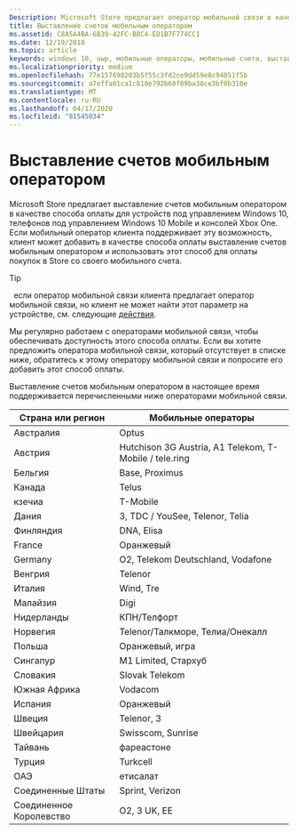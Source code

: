```yaml
---
Description: Microsoft Store предлагает оператор мобильной связи в качестве метода оплаты для мобильных операторов, которые поддерживают эту возможность.
title: Выставление счетов мобильным оператором
ms.assetid: C8A5A4BA-6B39-42FC-B8C4-ED1B7F774CC1
ms.date: 12/19/2018
ms.topic: article
keywords: windows 10, uwp, мобильные операторы, мобильные счета, выставление счетов мобильным оператором
ms.localizationpriority: medium
ms.openlocfilehash: 77e157698203b5f55c3fd2ce9dd59e8c94051f5b
ms.sourcegitcommit: a7effa01ca1c810e792b60f89ba38ce3bf0b310e
ms.translationtype: MT
ms.contentlocale: ru-RU
ms.lasthandoff: 04/17/2020
ms.locfileid: "81545034"
---
```

# <a name="mobile-operator-billing"></a>Выставление счетов мобильным оператором


Microsoft Store предлагает выставление счетов мобильным оператором в качестве способа оплаты для устройств под управлением Windows 10, телефонов под управлением Windows 10 Mobile и консолей Xbox One. Если мобильный оператор клиента поддерживает эту возможность, клиент может добавить в качестве способа оплаты выставление счетов мобильным оператором и использовать этот способ для оплаты покупок в Store со своего мобильного счета.

> [!TIP]
>  если оператор мобильной связи клиента предлагает оператор мобильной связи, но клиент не может найти этот параметр на устройстве, см. следующие [действия](https://support.microsoft.com/instantanswers/b25d6dd6-fb8b-3710-1e13-4d30eb01b51f).

Мы регулярно работаем с операторами мобильной связи, чтобы обеспечивать доступность этого способа оплаты. Если вы хотите предложить оператора мобильной связи, который отсутствует в списке ниже, обратитесь к этому оператору мобильной связи и попросите его добавить этот способ оплаты.

Выставление счетов мобильным оператором в настоящее время поддерживается перечисленными ниже операторами мобильной связи.

| Страна или регион       | Мобильные операторы                                        |
|----------------------|---------------------------------------------------------|
| Австралия            | Optus                                                   |
| Австрия              | Hutchison 3G Austria, A1 Telekom, T-Mobile / tele.ring  |
| Бельгия              | Base, Proximus                                          |
| Канада               | Telus                                                   |
| кзечиа              | T-Mobile                                                |
| Дания              | 3, TDC / YouSee, Telenor, Telia                         |
| Финляндия              | DNA, Elisa                                              |
| France               | Оранжевый                                                  |
| Germany              | O2, Telekom Deutschland, Vodafone                       |
| Венгрия              | Telenor                                                 |
| Италия                | Wind, Tre                                               |
| Малайзия             | Digi                                                    |
| Нидерланды          | КПН/Телфорт                                           |
| Норвегия               | Telenor/Талкморе, Телиа/Онекалл                     |
| Польша               | Оранжевый, игра                                            |
| Сингапур            | M1 Limited, Стархуб                                     |
| Словакия             | Slovak Telekom                                          |
| Южная Африка         | Vodacom                                                 |
| Испания                | Оранжевый                                                  |
| Швеция               | Telenor, 3                                              |
| Швейцария          | Swisscom, Sunrise                                       |
| Тайвань               | фареастоне                                              |
| Турция               | Turkcell                                                |
| ОАЭ | етисалат                                                |
| Соединенные Штаты        | Sprint, Verizon                                         |
| Соединенное Королевство       | O2, 3 UK, EE                                            |

 



 


 

 




